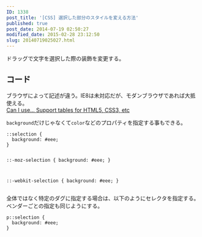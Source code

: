 ```yaml
---
ID: 1338
post_title: '[CSS] 選択した部分のスタイルを変える方法'
published: true
post_date: 2014-07-19 02:50:27
modified_date: 2015-02-28 23:12:50
slug: 20140719025027.html
---
```

<p>ドラッグで文字を選択した際の装飾を変更する。</p>
<p><!--more--></p>
<h2>コード</h2>
<p>ブラウザによって記述が違う。IE8は未対応だが、モダンブラウザであれば大抵使える。<br />
<a href="http://caniuse.com/#feat=css-selection">Can I use&#8230; Support tables for HTML5, CSS3, etc</a></p>
<p><code>background</code>だけじゃなくて<code>color</code>などのプロパティを指定する事もできる。</p>
<pre><code class="language-css">::selection {
  background: #eee;
}

::-moz-selection {
  background: #eee;
}

::-webkit-selection {
  background: #eee;
}
</code></pre>
<p>全体ではなく特定のダグに指定する場合は、以下のようにセレクタを指定する。<br />
ベンダーごとの指定も同じようにする。</p>
<pre><code class="language-css">p::selection {
  background: #eee;
}
</code></pre>